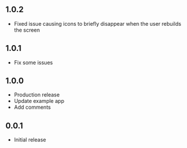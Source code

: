 ## 1.0.2

- Fixed issue causing icons to briefly disappear when the user rebuilds the screen

## 1.0.1

- Fix some issues

## 1.0.0

- Production release
- Update example app
- Add comments

## 0.0.1

- Initial release
